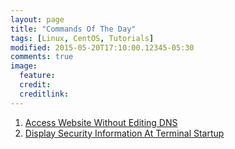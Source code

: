 ```yaml
---
layout: page
title: "Commands Of The Day"
tags: [Linux, CentOS, Tutorials]
modified: 2015-05-20T17:10:00.12345-05:30
comments: true
image:
  feature:
  credit:
  creditlink:
---
```




1. <a href="/linux/commandsoftheday/access-website-without-editing-dns/"> Access Website Without Editing DNS </a>
1. <a href="/linux/commandsoftheday/security-news/"> Display Security Information At Terminal Startup </a>
